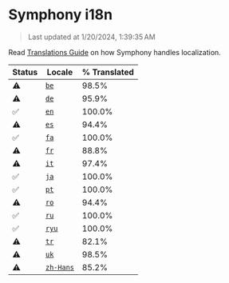 # Symphony i18n

> Last updated at 1/20/2024, 1:39:35 AM

Read [Translations Guide](https://github.com/zyrouge/symphony/wiki/Translations-Guide) on how Symphony handles localization.

| Status | Locale | % Translated |
| --- | --- | --- |
| ⚠️ | [`be`](https://github.com/zyrouge/symphony/blob/main/i18n/be.toml) | 98.5% |
| ⚠️ | [`de`](https://github.com/zyrouge/symphony/blob/main/i18n/de.toml) | 95.9% |
| ✅ | [`en`](https://github.com/zyrouge/symphony/blob/main/i18n/en.toml) | 100.0% |
| ⚠️ | [`es`](https://github.com/zyrouge/symphony/blob/main/i18n/es.toml) | 94.4% |
| ✅ | [`fa`](https://github.com/zyrouge/symphony/blob/main/i18n/fa.toml) | 100.0% |
| ⚠️ | [`fr`](https://github.com/zyrouge/symphony/blob/main/i18n/fr.toml) | 88.8% |
| ⚠️ | [`it`](https://github.com/zyrouge/symphony/blob/main/i18n/it.toml) | 97.4% |
| ✅ | [`ja`](https://github.com/zyrouge/symphony/blob/main/i18n/ja.toml) | 100.0% |
| ✅ | [`pt`](https://github.com/zyrouge/symphony/blob/main/i18n/pt.toml) | 100.0% |
| ⚠️ | [`ro`](https://github.com/zyrouge/symphony/blob/main/i18n/ro.toml) | 94.4% |
| ✅ | [`ru`](https://github.com/zyrouge/symphony/blob/main/i18n/ru.toml) | 100.0% |
| ✅ | [`ryu`](https://github.com/zyrouge/symphony/blob/main/i18n/ryu.toml) | 100.0% |
| ⚠️ | [`tr`](https://github.com/zyrouge/symphony/blob/main/i18n/tr.toml) | 82.1% |
| ⚠️ | [`uk`](https://github.com/zyrouge/symphony/blob/main/i18n/uk.toml) | 98.5% |
| ⚠️ | [`zh-Hans`](https://github.com/zyrouge/symphony/blob/main/i18n/zh-Hans.toml) | 85.2% |